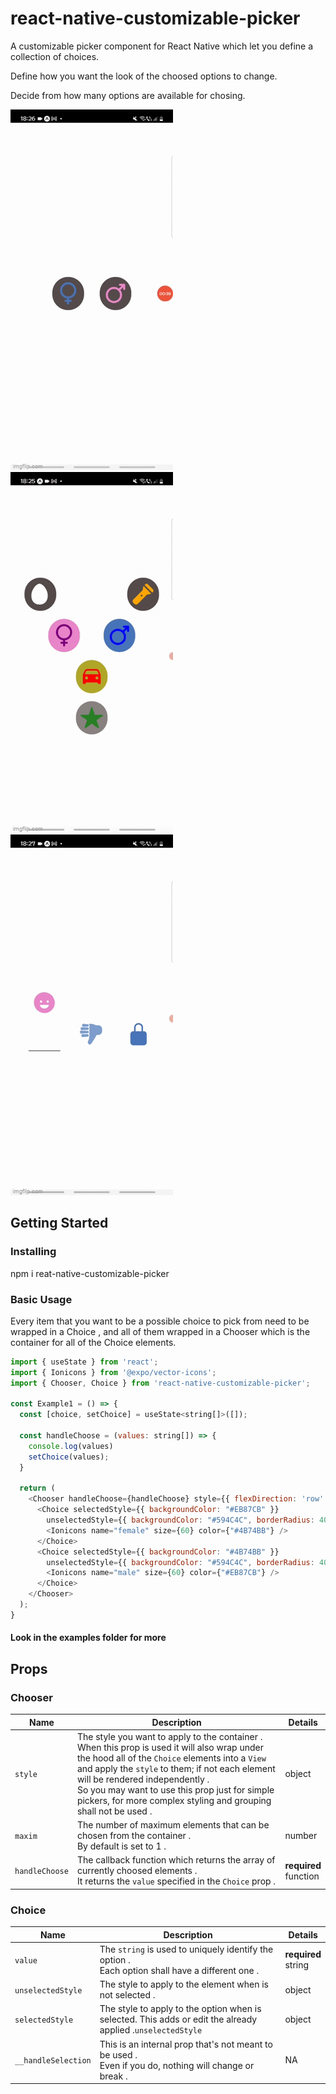 # react-native-customizable-picker


A customizable picker component for React Native which let you define a collection of choices.

Define how you want the look of the choosed options to change.

Decide from how many options are available for chosing.

![Example 1](./Example1.gif) ![Example2](./Example2.gif) ![Example3](./Example3.gif)


## Getting Started

### Installing


npm i reat-native-customizable-picker


### Basic Usage

Every item that you want to be a possible choice to pick from need to be wrapped in a Choice ,
and all of them wrapped in a Chooser which is the container for all of the Choice elements.

```js
import { useState } from 'react';
import { Ionicons } from '@expo/vector-icons';
import { Chooser, Choice } from 'react-native-customizable-picker';

const Example1 = () => {
  const [choice, setChoice] = useState<string[]>([]);

  const handleChoose = (values: string[]) => {
    console.log(values)
    setChoice(values);
  }

  return (
    <Chooser handleChoose={handleChoose} style={{ flexDirection: 'row' }}>
      <Choice selectedStyle={{ backgroundColor: "#EB87CB" }}
        unselectedStyle={{ backgroundColor: "#594C4C", borderRadius: 40, padding: 10, marginHorizontal: 20 }} value="female">
        <Ionicons name="female" size={60} color={"#4B74BB"} />
      </Choice>
      <Choice selectedStyle={{ backgroundColor: "#4B74BB" }}
        unselectedStyle={{ backgroundColor: "#594C4C", borderRadius: 40, padding: 10, marginHorizontal: 20 }} value="male" >
        <Ionicons name="male" size={60} color={"#EB87CB"} />
      </Choice>
    </Chooser>
  );
}
```

#### Look in the examples folder for more                                                                                                   


## Props

### Chooser


| Name                                            | Description                                                                                                                                                                                                                                                                                                                                                                                                                                                                                             | Details                  |
| ----------------------------------------------- | ------------------------------------------------------------------------------------------------------------------------------------------------------------------------------------------------------------------------------------------------------------------------------------------------------------------------------------------------------------------------------------------------------------------------------------------------------------------------------------------------------- | ------------------------ |
| `style`                                 | The style you want to apply to the container .<br> When this prop is used it will also wrap under the hood all of the `Choice` elements into a `View` and apply the `style` to them; if not each element will be rendered independently .<br> So you may want to use this prop just for simple pickers, for more complex styling and grouping shall not be used .                                                                                                                                                                                                                                                                                                                                                                                                                                                                  | object |
| `maxim`                                         | The number of maximum elements that can be chosen from the container .<br> By default is set to 1 .                                    | number    |
| `handleChoose`                                   |The callback function which returns the array of currently choosed elements . <br> It returns the `value` specified in the `Choice` prop .                                                                                                                                                                                                                                                                                                        | **required**<br>function                   |




### Choice


| Name                                            | Description                                                                                                                                                                                                                                                                                                                                                                                                                                                                                             | Details                  |
| ----------------------------------------------- | ------------------------------------------------------------------------------------------------------------------------------------------------------------------------------------------------------------------------------------------------------------------------------------------------------------------------------------------------------------------------------------------------------------------------------------------------------------------------------------------------------- | ------------------------ |
| `value`                                 | The `string` is used to uniquely identify the option . <br> Each option shall have a different one .                                                                                                                                                                                                                                                                                                                                                                                                                                                                  | **required**<br>string |
| `unselectedStyle`                                         | The style to apply to the element when is not selected .                                    | object    |
| `selectedStyle`                                   |The style to apply to the option when is selected. This adds or edit the already applied .`unselectedStyle`                                                                                                                                                                                                                                                                                                         | object                   |
| `__handleSelection`                                 | This is an internal prop that's not meant to be used . <br> Even if you do, nothing will change or break .                                                                                                                                                                                                                                                                                                                                                                                                                                                                  | NA |
